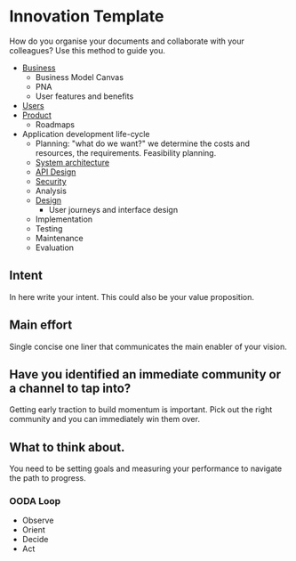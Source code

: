 # Innovation Template
How do you organise your documents and collaborate with your colleagues? Use this method to guide you.

* [Business](business)
  * Business Model Canvas
  * PNA
  * User features and benefits
* [Users](users)
* [Product](product)
  * Roadmaps
* Application development life-cycle
  * Planning: "what do we want?" we determine the costs and resources, the requirements. Feasibility planning.
  * [System architecture](architecture)
  * [API Design](api)
  * [Security](security)
  * Analysis
  * [Design](design)
    * User journeys and interface design
  * Implementation
  * Testing
  * Maintenance
  * Evaluation

## Intent
In here write your intent. This could also be your value proposition.

## Main effort
Single concise one liner that communicates the main enabler of your vision.

## Have you identified an immediate community or a channel to tap into?
Getting early traction to build momentum is important. Pick out the right community and you can immediately win them over.

## What to think about.
You need to be setting goals and measuring your performance to navigate the path to progress.

### OODA Loop
- Observe
- Orient
- Decide
- Act
